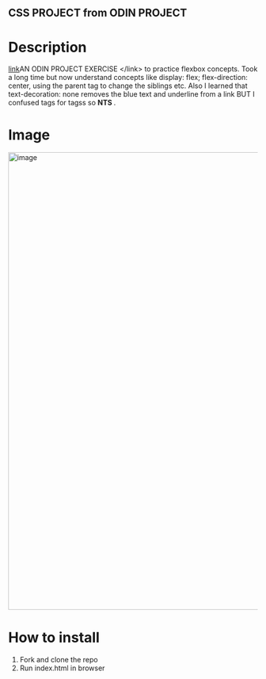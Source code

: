 ## CSS PROJECT from ODIN PROJECT

# Description
[link]("https://www.theodinproject.com/lessons/foundations-landing-page")AN ODIN PROJECT EXERCISE </link> to practice flexbox concepts. Took a long time but now understand concepts like display: flex; flex-direction: center, using the parent tag to change the siblings
etc. Also I learned that text-decoration: none removes the blue text and underline from a link BUT I confused <a></a> tags for <link></link> tagss so <B>NTS </B>.

# Image
<img width="1897" height="924" alt="image" src="https://github.com/user-attachments/assets/4c6dba32-c0a9-4391-99a4-7a4ce590f3f7" />

# How to install

1. Fork and clone the repo
2. Run index.html in browser
